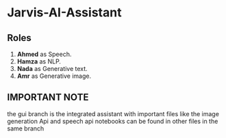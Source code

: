 # Jarvis-AI-Assistant
## Roles
1. **Ahmed** as Speech.
2. **Hamza** as NLP.
3. **Nada** as Generative text.
4. **Amr** as Generative image.

## IMPORTANT NOTE
the gui branch is the integrated assistant with important files like the image generation Api and speech api notebooks can be found in other files in the same branch
